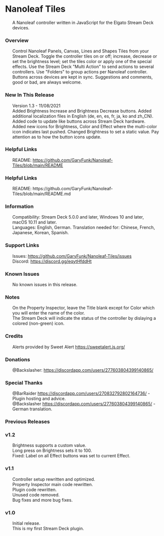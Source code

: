 <h1>Nanoleaf Tiles</h1>
<ul>
A Nanoleaf controller written in JavaScript for the Elgato Stream Deck devices.<br />
</ul>
<h3>Overview</h3>
<ul>
Control Nanoleaf Panels, Canvas, Lines and Shapes Tiles from your Stream Deck.
Toggle the controller tiles on or off; increase, decrease or set the brightness level; set the tiles color or apply one of the special effects.
Use the Stream Deck "Multi Action" to send actions to several controllers.
Use "Folders" to group actions per Nanoleaf controller.
Buttons across devices are kept in sync.
Suggestions and comments, good or bad, are always welcome.<br />
</ul>
<h3>New In This Release</h3>
<ul>
Version 1.3 - 11/08/2021<br />
Added Brightness Increase and Brightness Decrease buttons.
Added additional localization files in English (de, en, es, fr, ja, ko and zh_CN).
Added code to update like buttons across Stream Deck hardware.
Added new icons for Brightness, Color and Effect where the multi-color icon indicates last pushed.
Changed Brightness to set a static value.
Pay attention as to how the button icons update.<br />
</ul>
<h3>Helpful Links</h3>
<ul>
README: <a href="https://github.com/GaryFunk/Nanoleaf-Tiles/blob/main/README.md">https://github.com/GaryFunk/Nanoleaf-Tiles/blob/main/README</a><br />
</ul>
<h3>Helpful Links</h3>
<ul>
README: https://github.com/GaryFunk/Nanoleaf-Tiles/blob/main/README.md<br />
</ul>
<h3>Information</h3>
<ul>
Compatibility: Stream Deck 5.0.0 and later, Windows 10 and later, macOS 10.11 and later.<br />
Languages: English, German. Translation needed for: Chinese, French, Japanese, Korean, Spanish.<br />
</ul>
<h3>Support Links</h3>
<ul>
Issues:  <a href="https://github.com/GaryFunk/Nanoleaf-Tiles/issues">https://github.com/GaryFunk/Nanoleaf-Tiles/issues</a><br />
Discord: <a href=https://discord.gg/eqytHfddHt">https://discord.gg/eqytHfddHt</a><br />
</ul>
<h3>Known Issues</h3>
<ul>
No known issues in this release.<br />
</ul>
<h3>Notes</h3>
<ul>
On the Property Inspector, leave the Title blank except for Color which you will enter the name of the color.<br />
The Stream Deck will indicate the status of the controller by dislaying a colored (non-green) icon.<br />
</ul>
<h3>Credits</h3>
<ul>
Alerts provided by Sweet Alert <a href="https://sweetalert.js.org/">https://sweetalert.js.org/</a><br />
</ul>
<h3>Donations</h3>
<ul>
@Backslasher: <a href="https://discordapp.com/users/277603804399140865/">https://discordapp.com/users/277603804399140865/</a><br />
</ul>
<h3>Special Thanks</h3>
<ul>
@BarRaider <a href="https://discordapp.com/users/270832792802164736/">https://discordapp.com/users/270832792802164736/</a> - Plugin hosting and advice.<br />
@Backslasher <a href="https://discordapp.com/users/277603804399140865/">https://discordapp.com/users/277603804399140865/</a> - German translation.<br />
</ul>
<h3>Previous Releases</h3>
<h3>v1.2</h3>
<ul>
Brightness supports a custom value.<br />
Long press on Brightness sets it to 100.<br />
Fixed: Label on all Effect buttons was set to current Effect.<br />
</ul>
<h3>v1.1</h3>
<ul>
Controller setup rewritten and optimized.<br />
Property Inspector main code rewritten.<br />
Plugin code rewritten.<br />
Unused code removed.<br />
Bug fixes and more bug fixes.<br />
</ul>
<h3>v1.0</h3>
<ul>
Initial release.<br />
This is my first Stream Deck plugin.<br />
</ul>
